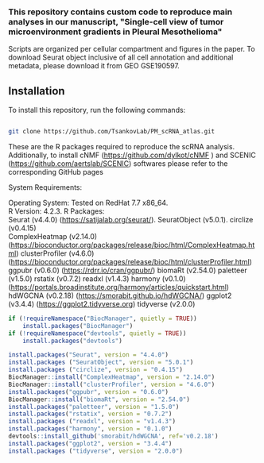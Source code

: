 ### This repository contains custom code to reproduce main analyses in our manuscript, "Single-cell view of tumor microenvironment gradients in Pleural Mesothelioma"
Scripts are organized per cellular compartment and figures in the paper. To download Seurat object inclusive of all cell annotation and additional metadata, please download it from GEO GSE190597.

## Installation

To install this repository, run the following commands:

```bash

git clone https://github.com/TsankovLab/PM_scRNA_atlas.git

```

These are the R packages required to reproduce the scRNA analysis. Additionally, to install cNMF (https://github.com/dylkot/cNMF ) and SCENIC (https://github.com/aertslab/SCENIC) softwares please refer to the corresponding GitHub pages

System Requirements:

Operating System: Tested on RedHat 7.7 x86_64.  
R Version: 4.2.3. 
R Packages:  
Seurat (v4.4.0) (https://satijalab.org/seurat/). 
SeuratObject (v5.0.1). 
circlize (v0.4.15)   
ComplexHeatmap (v2.14.0) (https://bioconductor.org/packages/release/bioc/html/ComplexHeatmap.html)
clusterProfiler (v4.6.0) (https://bioconductor.org/packages/release/bioc/html/clusterProfiler.html)
ggpubr (v0.6.0) (https://rdrr.io/cran/ggpubr/)
biomaRt (v2.54.0)
paletteer (v1.5.0)
rstatix (v0.7.2)
readxl (v1.4.3)
harmony (v0.1.0) (https://portals.broadinstitute.org/harmony/articles/quickstart.html)
hdWGCNA (v0.2.18) (https://smorabit.github.io/hdWGCNA/)
ggplot2 (v3.4.4) (https://ggplot2.tidyverse.org)
tidyverse (v2.0.0)


```R
if (!requireNamespace("BiocManager", quietly = TRUE))
    install.packages("BiocManager")
if (!requireNamespace("devtools", quietly = TRUE))
    install.packages("devtools")

install.packages("Seurat", version = "4.4.0")
install.packages ("SeuratObject", version = "5.0.1")
install.packages ("circlize", version = "0.4.15")
BiocManager::install("ComplexHeatmap", version = "2.14.0")
BiocManager::install("clusterProfiler", version = "4.6.0")
install.packages("ggpubr", version = "0.6.0")
BiocManager::install("biomaRt", version = "2.54.0")
install.packages("paletteer", version = "1.5.0")
install.packages("rstatix", version = "0.7.2")
install.packages ("readxl", version = "v1.4.3")
install.packages("harmony", version = "0.1.0")
devtools::install_github('smorabit/hdWGCNA', ref='v0.2.18')
install.packages("ggplot2", version = "3.4.4")
install.packages ("tidyverse", version = "2.0.0")

```
